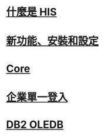 # [什麼是 HIS](what-is-his.md)
# [新功能、安裝和設定](install-and-config-guides\TOC.md)
# [Core](core\TOC.md)
# [企業單一登入](esso\TOC.md)
# [DB2 OLEDB](db2oledbv\TOC.md)